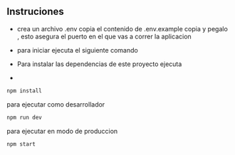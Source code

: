## Instruciones
- crea un archivo .env copia el contenido de .env.example copia y pegalo , esto asegura el puerto en el que vas a correr la aplicacion
- para iniciar ejecuta el siguiente comando

- Para instalar las dependencias de este proyecto ejecuta
- 
```sh
npm install
```
para ejecutar como desarrollador
```sh
npm run dev
```
para ejecutar en modo de produccion
```sh
npm start
```
